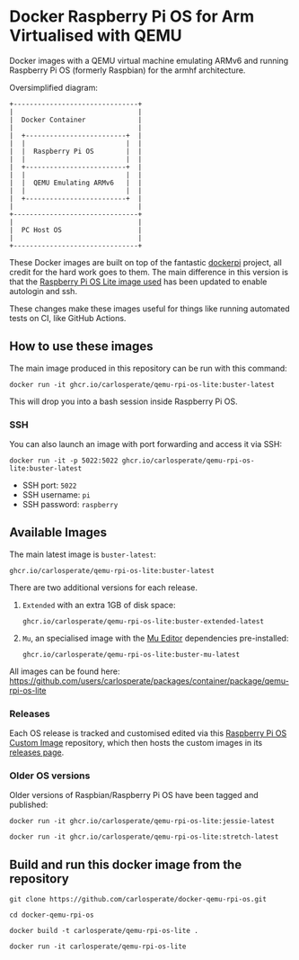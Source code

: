 # Docker Raspberry Pi OS for Arm Virtualised with QEMU

Docker images with a QEMU virtual machine emulating ARMv6 and running
Raspberry Pi OS (formerly Raspbian) for the armhf architecture.

Oversimplified diagram:

```
+-------------------------------+
|                               |
|  Docker Container             |
|                               |
|  +-------------------------+  |
|  |                         |  |
|  |  Raspberry Pi OS        |  |
|  |                         |  |
|  +-------------------------+  |
|  |                         |  |
|  |  QEMU Emulating ARMv6   |  |
|  |                         |  |
|  +-------------------------+  |
|                               |
+-------------------------------+
|                               |
|  PC Host OS                   |
|                               |
+-------------------------------+
```

These Docker images are built on top of the fantastic
[dockerpi](https://github.com/lukechilds/dockerpi) project, all credit for
the hard work goes to them. The main difference in this version is that the
[Raspberry Pi OS Lite image used](https://github.com/carlosperate/rpi-os-custom-image)
has been updated to enable autologin and ssh.

These changes make these images useful for things like running automated
tests on CI, like GitHub Actions.

## How to use these images

The main image produced in this repository can be run with this command:

```
docker run -it ghcr.io/carlosperate/qemu-rpi-os-lite:buster-latest
```

This will drop you into a bash session inside Raspberry Pi OS.

### SSH

You can also launch an image with port forwarding and access it via SSH:

```
docker run -it -p 5022:5022 ghcr.io/carlosperate/qemu-rpi-os-lite:buster-latest
```

- SSH port: `5022`
- SSH username: `pi`
- SSH password: `raspberry`

## Available Images

The main latest image is `buster-latest`:

```
ghcr.io/carlosperate/qemu-rpi-os-lite:buster-latest
```

There are two additional versions for each release.
1) `Extended` with an extra 1GB of disk space:
    ```
    ghcr.io/carlosperate/qemu-rpi-os-lite:buster-extended-latest
    ```
2) `Mu`, an specialised image with the
  [Mu Editor](https://github.com/mu-editor/mu) dependencies pre-installed:
    ```
    ghcr.io/carlosperate/qemu-rpi-os-lite:buster-mu-latest
    ```

All images can be found here:
https://github.com/users/carlosperate/packages/container/package/qemu-rpi-os-lite

### Releases

Each OS release is tracked and customised edited via this
[Raspberry Pi OS Custom Image](https://github.com/carlosperate/rpi-os-custom-image)
repository, which then hosts the custom images in its
[releases page](https://github.com/carlosperate/rpi-os-custom-image/releases).

### Older OS versions

Older versions of Raspbian/Raspberry Pi OS have been tagged and published:

```
docker run -it ghcr.io/carlosperate/qemu-rpi-os-lite:jessie-latest
```

```
docker run -it ghcr.io/carlosperate/qemu-rpi-os-lite:stretch-latest
```

## Build and run this docker image from the repository

```
git clone https://github.com/carlosperate/docker-qemu-rpi-os.git
```

```
cd docker-qemu-rpi-os
```

``` 
docker build -t carlosperate/qemu-rpi-os-lite .
```

```
docker run -it carlosperate/qemu-rpi-os-lite
```
